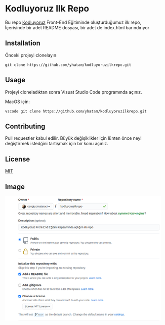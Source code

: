 # Kodluyoruz Ilk Repo 
Bu repo [Kodluyoruz](https://www.kodluyoruz.org/) Front-End Eğitiminde oluşturduğumuz ilk repo, İçerisinde bir adet README dosyası, bir adet de index.html barındırıyor

## Installation
Önceki projeyi clonelayın

```
git clone https://github.com/yhatam/kodluyoruzilkrepo.git
```

## Usage 
Projeyi cloneladıktan sonra Visuat Studio Code programında açınız.

MacOS için:
```
vscode git clone https://github.com/yhatam/kodluyoruzilkrepo.git
```

## Contributing 
Pull requestler kabul edilir. Büyük değişiklikler için lünten önce neyi değiştirmek istedğini tartışmak için bir konu açınız.

## License
[MIT](https://choosealicense.com/licenses/mit/)

## Image 

![](https://raw.githubusercontent.com/Kodluyoruz/taskforce/main/git/odev1/figures/github.png)
